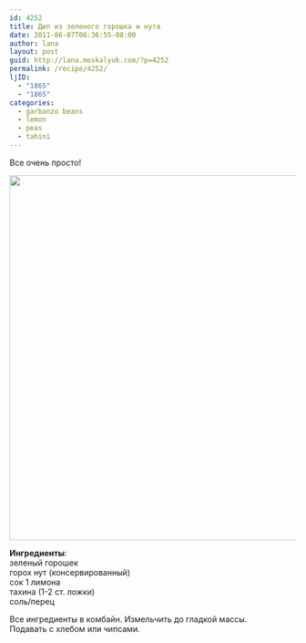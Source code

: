 ```yaml
---
id: 4252
title: Дип из зеленого горошка и нута
date: 2011-06-07T06:36:55-08:00
author: lana
layout: post
guid: http://lana.moskalyuk.com/?p=4252
permalink: /recipe/4252/
ljID:
  - "1865"
  - "1865"
categories:
  - garbanzo beans
  - lemon
  - peas
  - tahini
---
```

Все очень просто!

<img loading="lazy" class="alignnone" title="Green pea and garbanzo dip on toasts" src="http://farm3.static.flickr.com/2525/5805016563_ede5088df7_z.jpg" alt="" width="639" height="640" /> 

**Ингредиенты**:  
зеленый горошек  
горох нут (консервированный)  
сок 1 лимона  
тахина (1-2 ст. ложки)  
соль/перец

Все ингредиенты в комбайн. Измельчить до гладкой массы.  
Подавать с хлебом или чипсами.